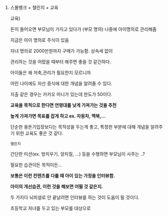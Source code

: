 1. 스몰뱅크 + 챌린지 + 교육
    
    교육) 
    
    돈이 들어오면 부모님이 가지고 있다가 (부모 명의) 나중에 아이명의로 관리해줌
    
    지금은 아이 명의로 주식이 있음
    
    자녀 명의로 2000만원까지 구매가 가능함. 상속세 없이 
    
    관리하는 것을 어렸을 때부터 해주면 좋을 것 같긴하다. 
    
    아이들은 왜 저축,관리가 필요한지 모르니까
    
    어린 나이에도 자산 증식에 대한 개념을 알려줄 수 있다.
    
    지출 같은 경우는 카카오 미니가 있는데 한도가 50이다. 
    
    **교육을 목적으로 한다면 연령대를 낮게 가져가는 것을 추천**
    
    **높게 가져가면 목표를 잡게 하고 ex. 자동차, 맥북,…**
    
    단순한 용돈기입장보다는 목적성을 두는게 좋고, 특정한 부분에 대해 개념을 알려주기 위한 교육도 좋은 것 같다. 
    
    `챌린지`
    
    간단한 미션(ex. 방치우기, 양치질, …) 등을 수행하면 부모님이 사주는 ..?
    
    필요한 습관이든 목적이든…
    
    **보통은 이런 컨텐츠를 다룰 때 아이 있는 가정을 인터뷰함.** 
    
    **아이의 개선습관, 이런 것을 해보면 어떨 것 같은지.** 
    
    두 가지다 뇌피셜로 안 끝날려면 인터뷰를 하는 것이 도움이 될 것이다. 
    
    초등학교 자녀를 두고 있는 부모를 대상으로
